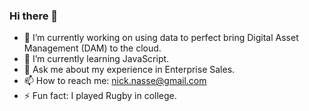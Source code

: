 ### Hi there 👋

- 🔭 I’m currently working on using data to perfect bring Digital Asset Management (DAM) to the cloud. 
- 🌱 I’m currently learning JavaScript. 
- 💬 Ask me about my experience in Enterprise Sales.
- 📫 How to reach me: nick.nasse@gmail.com
- ⚡ Fun fact: I played Rugby in college. 
